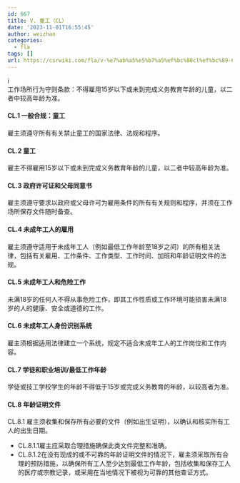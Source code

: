 ```yaml
---
id: 667
title: V. 童工（CL）
date: '2023-11-01T16:55:45'
author: weizhan
categories:
  - fla
tags: []
url: https://csrwiki.com/fla/v-%e7%ab%a5%e5%b7%a5%ef%bc%88cl%ef%bc%89-667
---
```


i\
工作场所行为守则条款：不得雇用15岁以下或未到完成义务教育年龄的儿童，以二者中较高年龄为准。

#### CL.1 一般合规：童工

雇主须遵守所有有关禁止童工的国家法律、法规和程序。

#### CL.2 童工

雇主不得雇用15岁以下或未到完成义务教育年龄的儿童，以二者中较高年龄为准。

#### CL.3 政府许可证和父母同意书

雇主须遵守要求以政府或父母许可为雇用条件的所有有关规则和程序，并须在工作场所保存文件随时备查。

#### CL.4 未成年工人的雇用

雇主须遵守适用于未成年工人（例如最低工作年龄至18岁之间）的所有相关法律，包括有关雇用、工作条件、工作类型、工作时间、加班和年龄证明文件的法规。

#### CL.5 未成年工人和危险工作

未满18岁的任何人不得从事危险工作，即其工作性质或工作环境可能损害未满18岁的人的健康、安全或道德的工作。

#### CL.6 未成年工人身份识别系统

雇主须根据适用法律建立一个系统，规定不适合未成年工人的工作岗位和工作内容。

#### CL.7 学徒和职业培训/最低工作年龄

学徒或技工学校学生的年龄不得低于15岁或完成义务教育的年龄，以较高者为准。

#### CL.8 年龄证明文件

CL.8.1 雇主须收集和保存所有必要的文件（例如出生证明），以确认和核实所有工人的出生日期。

- CL.8.1.1雇主应采取合理措施确保此类文件完整和准确。
- CL.8.1.2在没有现成的或不可靠的年龄证明文件的情况下，雇主须采取所有合理的预防措施，以确保所有工人至少达到最低工作年龄，包括收集和保存工人的医疗或宗教记录，或采用在当地情况下被视为可靠的其他查证方式。
